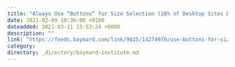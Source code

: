 ```yaml
---
title: "Always Use “Buttons” for Size Selection (28% of Desktop Sites Don’t)"
date: 2021-02-09 10:36:00 +0100
dateadded: 2021-03-11 15:53:24 +0000
description: ""
link: "https://feeds.baymard.com/link/9825/14274970/use-buttons-for-size-selection"
category:
directory: _directory/baymard-institute.md
---
```

